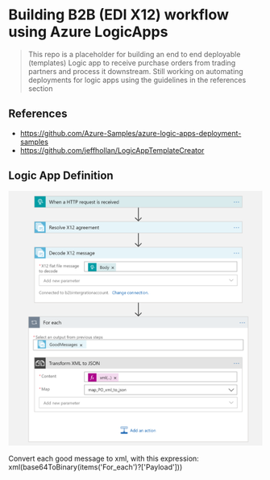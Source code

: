 # Building B2B (EDI X12) workflow using Azure LogicApps

>This repo is a placeholder for building an end to end deployable (templates) Logic app to receive purchase orders from trading partners and process it downstream. Still working on automating deployments for logic apps using the guidelines in the references section

## References
- https://github.com/Azure-Samples/azure-logic-apps-deployment-samples
- https://github.com/jeffhollan/LogicAppTemplateCreator

## Logic App Definition

<img src="media/LogicAppDefinition.png" alt="Designer View" />

Convert each good message to xml, with this expression:
xml(base64ToBinary(items('For_each')?['Payload']))